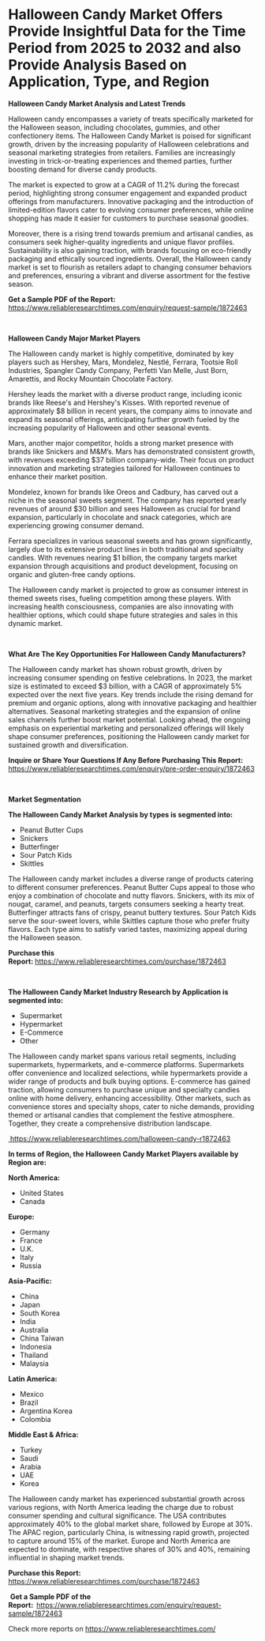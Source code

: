 <p><h1>Halloween Candy Market Offers Provide Insightful Data for the Time Period from 2025 to 2032 and also Provide Analysis Based on Application, Type, and Region</h1></p><p><strong>Halloween Candy Market Analysis and Latest Trends</strong></p>
<p><p>Halloween candy encompasses a variety of treats specifically marketed for the Halloween season, including chocolates, gummies, and other confectionery items. The Halloween Candy Market is poised for significant growth, driven by the increasing popularity of Halloween celebrations and seasonal marketing strategies from retailers. Families are increasingly investing in trick-or-treating experiences and themed parties, further boosting demand for diverse candy products.</p><p>The market is expected to grow at a CAGR of 11.2% during the forecast period, highlighting strong consumer engagement and expanded product offerings from manufacturers. Innovative packaging and the introduction of limited-edition flavors cater to evolving consumer preferences, while online shopping has made it easier for customers to purchase seasonal goodies. </p><p>Moreover, there is a rising trend towards premium and artisanal candies, as consumers seek higher-quality ingredients and unique flavor profiles. Sustainability is also gaining traction, with brands focusing on eco-friendly packaging and ethically sourced ingredients. Overall, the Halloween candy market is set to flourish as retailers adapt to changing consumer behaviors and preferences, ensuring a vibrant and diverse assortment for the festive season.</p></p>
<p><strong>Get a Sample PDF of the Report:&nbsp;</strong> <a href="https://www.reliableresearchtimes.com/enquiry/request-sample/1872463?utm_campaign=2347&utm_medium=2&utm_source=Github&utm_content=ia&utm_term=15022025&utm_id=halloween-candy">https://www.reliableresearchtimes.com/enquiry/request-sample/1872463</a></p>
<p>&nbsp;</p>
<p><strong>Halloween Candy Major Market Players</strong></p>
<p><p>The Halloween candy market is highly competitive, dominated by key players such as Hershey, Mars, Mondelez, Nestlé, Ferrara, Tootsie Roll Industries, Spangler Candy Company, Perfetti Van Melle, Just Born, Amarettis, and Rocky Mountain Chocolate Factory. </p><p>Hershey leads the market with a diverse product range, including iconic brands like Reese's and Hershey's Kisses. With reported revenue of approximately $8 billion in recent years, the company aims to innovate and expand its seasonal offerings, anticipating further growth fueled by the increasing popularity of Halloween and other seasonal events.</p><p>Mars, another major competitor, holds a strong market presence with brands like Snickers and M&M’s. Mars has demonstrated consistent growth, with revenues exceeding $37 billion company-wide. Their focus on product innovation and marketing strategies tailored for Halloween continues to enhance their market position.</p><p>Mondelez, known for brands like Oreos and Cadbury, has carved out a niche in the seasonal sweets segment. The company has reported yearly revenues of around $30 billion and sees Halloween as crucial for brand expansion, particularly in chocolate and snack categories, which are experiencing growing consumer demand.</p><p>Ferrara specializes in various seasonal sweets and has grown significantly, largely due to its extensive product lines in both traditional and specialty candies. With revenues nearing $1 billion, the company targets market expansion through acquisitions and product development, focusing on organic and gluten-free candy options.</p><p>The Halloween candy market is projected to grow as consumer interest in themed sweets rises, fueling competition among these players. With increasing health consciousness, companies are also innovating with healthier options, which could shape future strategies and sales in this dynamic market.</p></p>
<p>&nbsp;</p>
<p><strong>What Are The Key Opportunities For Halloween Candy Manufacturers?</strong></p>
<p><p>The Halloween candy market has shown robust growth, driven by increasing consumer spending on festive celebrations. In 2023, the market size is estimated to exceed $3 billion, with a CAGR of approximately 5% expected over the next five years. Key trends include the rising demand for premium and organic options, along with innovative packaging and healthier alternatives. Seasonal marketing strategies and the expansion of online sales channels further boost market potential. Looking ahead, the ongoing emphasis on experiential marketing and personalized offerings will likely shape consumer preferences, positioning the Halloween candy market for sustained growth and diversification.</p></p>
<p><strong>Inquire or Share Your Questions If Any Before Purchasing This Report:</strong> <a href="https://www.reliableresearchtimes.com/enquiry/pre-order-enquiry/1872463?utm_campaign=2347&utm_medium=2&utm_source=Github&utm_content=ia&utm_term=15022025&utm_id=halloween-candy">https://www.reliableresearchtimes.com/enquiry/pre-order-enquiry/1872463</a></p>
<p>&nbsp;</p>
<p><strong>Market Segmentation</strong></p>
<p><strong>The Halloween Candy Market Analysis by types is segmented into:</strong></p>
<p><ul><li>Peanut Butter Cups</li><li>Snickers</li><li>Butterfinger</li><li>Sour Patch Kids</li><li>Skittles</li></ul></p>
<p><p>The Halloween candy market includes a diverse range of products catering to different consumer preferences. Peanut Butter Cups appeal to those who enjoy a combination of chocolate and nutty flavors. Snickers, with its mix of nougat, caramel, and peanuts, targets consumers seeking a hearty treat. Butterfinger attracts fans of crispy, peanut buttery textures. Sour Patch Kids serve the sour-sweet lovers, while Skittles capture those who prefer fruity flavors. Each type aims to satisfy varied tastes, maximizing appeal during the Halloween season.</p></p>
<p><strong>Purchase this Report:&nbsp;</strong><a href="https://www.reliableresearchtimes.com/purchase/1872463?utm_campaign=2347&utm_medium=2&utm_source=Github&utm_content=ia&utm_term=15022025&utm_id=halloween-candy">https://www.reliableresearchtimes.com/purchase/1872463</a></p>
<p>&nbsp;</p>
<p><strong>The Halloween Candy Market Industry Research by Application is segmented into:</strong></p>
<p><ul><li>Supermarket</li><li>Hypermarket</li><li>E-Commerce</li><li>Other</li></ul></p>
<p><p>The Halloween candy market spans various retail segments, including supermarkets, hypermarkets, and e-commerce platforms. Supermarkets offer convenience and localized selections, while hypermarkets provide a wider range of products and bulk buying options. E-commerce has gained traction, allowing consumers to purchase unique and specialty candies online with home delivery, enhancing accessibility. Other markets, such as convenience stores and specialty shops, cater to niche demands, providing themed or artisanal candies that complement the festive atmosphere. Together, they create a comprehensive distribution landscape.</p></p>
<p><a href="https://www.reliableresearchtimes.com/halloween-candy-r1872463?utm_campaign=2347&utm_medium=2&utm_source=Github&utm_content=ia&utm_term=15022025&utm_id=halloween-candy">&nbsp;https://www.reliableresearchtimes.com/halloween-candy-r1872463</a></p>
<p><strong>In terms of Region, the Halloween Candy Market Players available by Region are:</strong></p>
<p>
    <p> <strong> North America: </strong>
        <ul>
            <li>United States</li>
            <li>Canada</li>
        </ul>
        </p> 
    <p> <strong> Europe: </strong>
        <ul>
            <li>Germany</li>
            <li>France</li>
            <li>U.K.</li>
            <li>Italy</li>
            <li>Russia</li>
        </ul>
        </p> 
    <p> <strong> Asia-Pacific: </strong>
        <ul>
            <li>China</li>
            <li>Japan</li>
            <li>South Korea</li>
            <li>India</li>
            <li>Australia</li>
            <li>China Taiwan</li>
            <li>Indonesia</li>
            <li>Thailand</li>
            <li>Malaysia</li>
        </ul>
        </p> 
    <p> <strong> Latin America: </strong>
        <ul>
            <li>Mexico</li>
            <li>Brazil</li>
            <li>Argentina Korea</li>
            <li>Colombia</li>
        </ul>
        </p> 
    <p> <strong> Middle East & Africa: </strong>
        <ul>
            <li>Turkey</li>
            <li>Saudi</li>
            <li>Arabia</li>
            <li>UAE</li>
            <li>Korea</li>
        </ul>
    </p>
    </p>
<p><p>The Halloween candy market has experienced substantial growth across various regions, with North America leading the charge due to robust consumer spending and cultural significance. The USA contributes approximately 40% to the global market share, followed by Europe at 30%. The APAC region, particularly China, is witnessing rapid growth, projected to capture around 15% of the market. Europe and North America are expected to dominate, with respective shares of 30% and 40%, remaining influential in shaping market trends.</p></p>
<p><strong>Purchase this Report: </strong><a href="https://www.reliableresearchtimes.com/purchase/1872463?utm_campaign=2347&utm_medium=2&utm_source=Github&utm_content=ia&utm_term=15022025&utm_id=halloween-candy">https://www.reliableresearchtimes.com/purchase/1872463</a></p>
<p>&nbsp;<strong>Get a Sample PDF of the Report:&nbsp;&nbsp;</strong><a href="https://www.reliableresearchtimes.com/enquiry/request-sample/1872463?utm_campaign=2347&utm_medium=2&utm_source=Github&utm_content=ia&utm_term=15022025&utm_id=halloween-candy">https://www.reliableresearchtimes.com/enquiry/request-sample/1872463</a></p>
<p><strong></strong></p>
<p>Check more reports on <a href="https://www.reliableresearchtimes.com/?utm_campaign=2347&utm_medium=2&utm_source=Github&utm_content=ia&utm_term=15022025&utm_id=halloween-candy">https://www.reliableresearchtimes.com/</a></p>